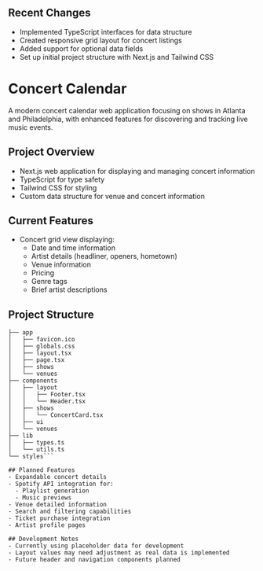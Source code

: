 ## Recent Changes

- Implemented TypeScript interfaces for data structure
- Created responsive grid layout for concert listings
- Added support for optional data fields
- Set up initial project structure with Next.js and Tailwind CSS

# Concert Calendar

A modern concert calendar web application focusing on shows in Atlanta and Philadelphia, with enhanced features for discovering and tracking live music events.

## Project Overview

- Next.js web application for displaying and managing concert information
- TypeScript for type safety
- Tailwind CSS for styling
- Custom data structure for venue and concert information

## Current Features

- Concert grid view displaying:
  - Date and time information
  - Artist details (headliner, openers, hometown)
  - Venue information
  - Pricing
  - Genre tags
  - Brief artist descriptions

## Project Structure

````src
├── app
│   ├── favicon.ico
│   ├── globals.css
│   ├── layout.tsx
│   ├── page.tsx
│   ├── shows
│   └── venues
├── components
│   ├── layout
│   │   ├── Footer.tsx
│   │   └── Header.tsx
│   ├── shows
│   │   └── ConcertCard.tsx
│   ├── ui
│   └── venues
├── lib
│   ├── types.ts
│   └── utils.ts
└── styles```

## Planned Features
- Expandable concert details
- Spotify API integration for:
  - Playlist generation
  - Music previews
- Venue detailed information
- Search and filtering capabilities
- Ticket purchase integration
- Artist profile pages

## Development Notes
- Currently using placeholder data for development
- Layout values may need adjustment as real data is implemented
- Future header and navigation components planned


````
